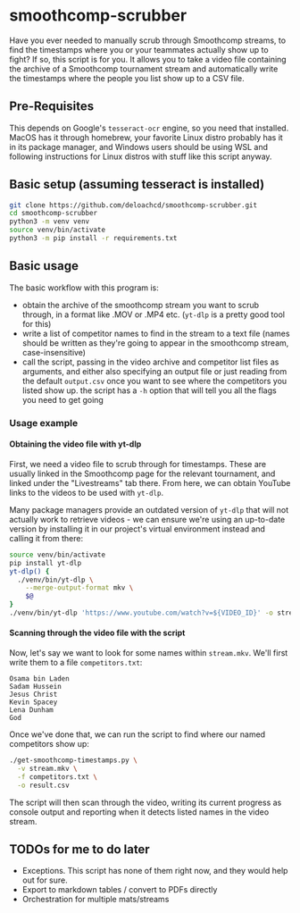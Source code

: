 # smoothcomp-scrubber
Have you ever needed to manually scrub through Smoothcomp streams, to find
the timestamps where you or your teammates actually show up to fight? If so,
this script is for you. It allows you to take a video file containing the 
archive of a Smoothcomp tournament stream and automatically write the
timestamps where the people you list show up to a CSV file.

## Pre-Requisites
This depends on Google's `tesseract-ocr` engine, so you need that installed.
MacOS has it through homebrew, your favorite Linux distro probably has it in
its package manager, and Windows users should be using WSL and following 
instructions for Linux distros with stuff like this script anyway.

## Basic setup (assuming tesseract is installed)
``` sh
git clone https://github.com/deloachcd/smoothcomp-scrubber.git
cd smoothcomp-scrubber
python3 -m venv venv
source venv/bin/activate
python3 -m pip install -r requirements.txt
```

## Basic usage
The basic workflow with this program is:
- obtain the archive of the smoothcomp stream you want to scrub
  through, in a format like .MOV or .MP4 etc. (`yt-dlp` is a pretty
  good tool for this)
- write a list of competitor names to find in the stream to a text file
  (names should be written as they're going to appear in the smoothcomp 
  stream, case-insensitive)
- call the script, passing in the video archive and competitor list files
  as arguments, and either also specifying an output file or just reading 
  from the default `output.csv` once you want to see where the competitors
  you listed show up. the script has a `-h` option that will tell you all
  the flags you need to get going

### Usage example
#### Obtaining the video file with yt-dlp
First, we need a video file to scrub through for timestamps. These are usually
linked in the Smoothcomp page for the relevant tournament, and linked under the
"Livestreams" tab there. From here, we can obtain YouTube links to the videos
to be used with `yt-dlp`.

Many package managers provide an outdated version of `yt-dlp` that will not
actually work to retrieve videos - we can ensure we're using an up-to-date
version by installing it in our project's virtual environment instead and
calling it from there:
``` sh
source venv/bin/activate
pip install yt-dlp
yt-dlp() {
  ./venv/bin/yt-dlp \
    --merge-output-format mkv \
    $@
}
./venv/bin/yt-dlp 'https://www.youtube.com/watch?v=${VIDEO_ID}' -o stream.mkv
```

#### Scanning through the video file with the script
Now, let's say we want to look for some names within `stream.mkv`.
We'll first write them to a file `competitors.txt`:
```
Osama bin Laden
Sadam Hussein
Jesus Christ
Kevin Spacey
Lena Dunham
God
```
Once we've done that, we can run the script to find where our
named competitors show up:
``` sh
./get-smoothcomp-timestamps.py \
  -v stream.mkv \
  -f competitors.txt \
  -o result.csv
```

The script will then scan through the video, writing its current progress
as console output and reporting when it detects listed names in the video
stream.

## TODOs for me to do later
- Exceptions. This script has none of them right now, and they would help
  out for sure.
- Export to markdown tables / convert to PDFs directly
- Orchestration for multiple mats/streams